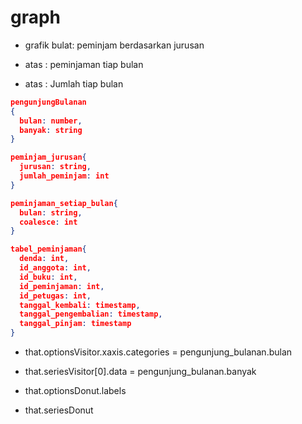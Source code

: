 # graph

- grafik bulat: peminjam berdasarkan jurusan

- atas : peminjaman tiap bulan

- atas : Jumlah tiap bulan

```json
pengunjungBulanan
{
  bulan: number,
  banyak: string
}
```

```json
peminjam_jurusan{
  jurusan: string,
  jumlah_peminjam: int
}
```

```json
peminjaman_setiap_bulan{
  bulan: string,
  coalesce: int
}
```

```json
tabel_peminjaman{
  denda: int,
  id_anggota: int,
  id_buku: int,
  id_peminjaman: int,
  id_petugas: int,
  tanggal_kembali: timestamp,
  tanggal_pengembalian: timestamp,
  tanggal_pinjam: timestamp
}
```

- that.optionsVisitor.xaxis.categories = pengunjung_bulanan.bulan

- that.seriesVisitor[0].data = pengunjung_bulanan.banyak

- that.optionsDonut.labels

- that.seriesDonut
